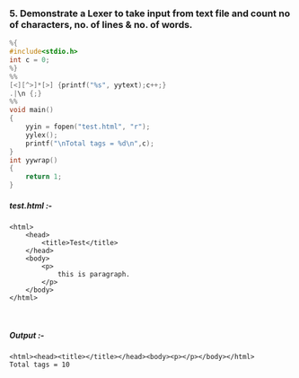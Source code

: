 ### 5. Demonstrate a Lexer to take input from text file and count no of characters, no. of lines & no. of words.

```c
%{
#include<stdio.h>
int c = 0;
%}
%%
[<][^>]*[>] {printf("%s", yytext);c++;}
.|\n {;}
%%
void main()
{
	yyin = fopen("test.html", "r");
	yylex();
	printf("\nTotal tags = %d\n",c);
}
int yywrap()
{ 
	return 1;
}
```

##### *test.html* :-

```
<html>
    <head>
        <title>Test</title>
    </head>
    <body>
        <p>
            this is paragraph.
        </p>
    </body>
</html>
```

<br>

##### *Output* :-

```
<html><head><title></title></head><body><p></p></body></html>
Total tags = 10
```